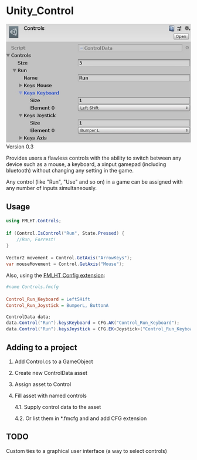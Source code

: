 # Unity_Control
![Screenshot](Screenshot.jpg)
Version 0.3

Provides users a flawless controls with the ability to switch between any device such as a mouse, a keyboard, a xinput gamepad (including bluetooth) without changing any setting in the game.

Any control (like "Run", "Use" and so on) in a game can be assigned with any number of inputs simultaneously.

## Usage

```csharp
using FMLHT.Controls;

if (Control.IsControl("Run", State.Pressed) {
    //Run, Forrest!
}

Vector2 movement = Control.GetAxis("ArrowKeys");
var mouseMovement = Control.GetAxis("Mouse");
```

Also, using the [FMLHT Config extension](https://github.com/ismslv/Unity_CFG):

```ini
#name Controls.fmcfg

Control_Run_Keyboard = LeftSHift
Control_Run_Joystick = BumperL, ButtonA
```

```csharp
ControlData data;
data.Control("Run").keysKeyboard = CFG.AK("Control_Run_Keyboard");
data.Control("Run").keysJoystick = CFG.EK<Joystick>("Control_Run_Keyboard");
```

## Adding to a project
1. Add Control.cs to a GameObject
2. Create new ControlData asset
3. Assign asset to Control
4. Fill asset with named controls

    4.1. Supply control data to the asset

    4.2. Or list them in *.fmcfg and and add CFG extension

## TODO

Custom ties to a graphical user interface (a way to select controls)